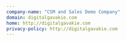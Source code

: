 ```yaml
---
company-name: "CSM and Sales Demo Company"
domain: digitalgavakie.com
home: http://digitalgavakie.com
privacy-policy: http://digitalgavakie.com
---
```




